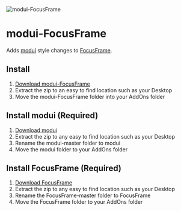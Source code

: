 ![modui-FocusFrame](http://i.imgur.com/WQsoHqh.png)

# modui-FocusFrame

Adds [modui](https://github.com/obble/modui) style changes to [FocusFrame](https://github.com/wardz/FocusFrame).

## Install

1. [Download modui-FocusFrame](https://github.com/gashole/modui-FocusFrame/releases/download/current/modui-FocusFrame.zip)
2. Extract the zip to an easy to find location such as your Desktop
3. Move the modui-FocusFrame folder into your AddOns folder

## Install modui (Required)

1. [Download modui](https://github.com/obble/modui/archive/master.zip)
2. Extract the zip to any easy to find location such as your Desktop
3. Rename the modui-master folder to modui
4. Move the modui folder to your AddOns folder

## Install FocusFrame (Required)
1. [Download FocusFrame](https://github.com/wardz/FocusFrame/archive/master.zip)
2. Extract the zip to any easy to find location such as your Desktop
3. Rename the FocusFrame-master folder to FocusFrame
4. Move the FocusFrame folder to your AddOns folder
